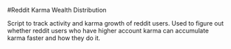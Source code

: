 #Reddit Karma Wealth Distribution

Script to track activity and karma growth of reddit users. Used to figure out whether reddit users who have higher account karma can accumulate karma faster and how they do it.